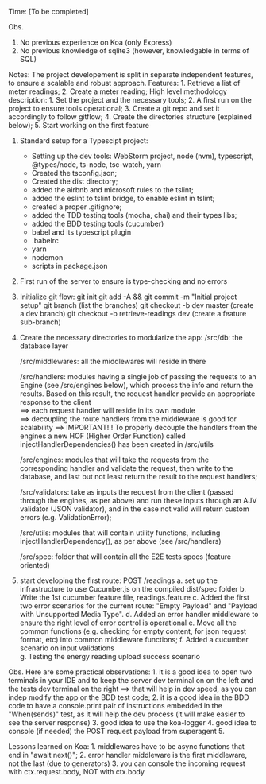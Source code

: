 Time: [To be completed]

Obs. 
1. No previous experience on Koa (only Express)
2. No previous knowledge of sqlite3 (however, knowledgable in terms of SQL)

Notes:
    The project developement is split in separate independent features, to ensure a scalable and robust approach.
    Features:
        1. Retrieve a list of meter readings;
        2. Create a meter reading; 
    High level methodology description:
        1. Set the project and the necessary tools;
        2. A first run on the project to ensure tools operational;
        3. Create a git repo and set it accordingly to follow gitflow;
        4. Create the directories structure (explained below);
        5. Start working on the first feature 

1. Standard setup for a Typescipt project:
    * Setting up the dev tools: WebStorm project,  node (nvm), typescript, @types/node, ts-node, tsc-watch, yarn
    * Created the tsconfig.json;
    * Created the dist directory;
    * added the airbnb and microsoft rules to the tslint;
    * added the eslint to tslint bridge, to enable eslint in tslint;
    * created a proper .gitignore;
    * added the TDD testing tools (mocha, chai) and their types libs;
    * added the BDD testing tools (cucumber)
    * babel and its typescript plugin
    * .babelrc
    * yarn
    * nodemon
    * scripts in package.json
    
2. First run of the server to ensure is type-checking and no errors

3. Initialize git flow: 
    git init
    git add -A && git commit -m "Initial project setup"
    git branch (list the branches)
    git checkout -b dev master (create a dev branch)
    git checkout -b retrieve-readings dev (create a feature sub-branch)
    
4.  Create the necessary directories to modularize the app:
    /src/db: the database layer
    
    /src/middlewares: all the middlewares will reside in there
    
    /src/handlers: 
    modules having a single job of passing the requests to an Engine (see /src/engines below), which process the info and return the results. Based on this result,
 the request handler provide an appropriate response to the client     
                 ==> each request handler will reside in its own module  
                 ==> decoupling the route handlers from the middleware is good for scalability
                 ==> IMPORTANT!!! To properly decouple the handlers from the engines a new
                        HOF (Higher Order Function) called injectHandlerDependencies() has
                        been created in /src/utils
    
    /src/engines:
    modules that will take the requests from the corresponding handler and validate the request, then write to the database, and last but not least return the result to the request handlers;
    
    /src/validators:
    take as inputs the request from the client (passed through the engines, as per above) and run these inputs through an AJV validator (JSON validator), and in the case not valid will return custom errors (e.g. ValidationError);
    
    /src/utils:
    modules that will contain utility functions, including injectHandlerDependency(), as per above (see /src/handlers)
    
    /src/spec:
    folder that will contain all the E2E tests specs (feature oriented)
     

5. start developing the first route: POST /readings
    a. set up the infrastructure to use Cucumber.js on the compiled dist/spec folder
    b. Write the 1st cucumber feature file, readings.feature
    c. Added the first two error scenarios for the current route: "Empty Payload" and "Payload with Unsupported Media Type".
    d. Added an error handler middleware to ensure the right level of error control is operational
    e. Move all the common functions (e.g. checking for empty content, for json request format, etc)
        into common middleware functions;
    f. Added a cucumber scenario on input validations  
    g. Testing the energy reading upload success scenario  
    
    
    
Obs. Here are some practical observations:
    1. it is a good idea to open two terminals in your IDE and to keep the server dev terminal on on the left and the tests dev terminal on the right ==> that will help in dev speed, as you can indep  modify the app or the BDD test code;
    2. it is a good idea in the BDD code to have a console.print pair of instructions embedded in the "When(sends)" test, as it will help the dev process (it will make easier to see the server response)
    3. good idea to use the koa-logger
    4. good idea to console (if needed) the POST request payload from superagent
    5. 
    
    
Lessons learned on Koa:
    1. middlewares have to be async functions that end in "await next()";
    2. error handler middleware is the first middleware, not the last (due to generators)
    3. you can console the incoming request with ctx.request.body, NOT with ctx.body